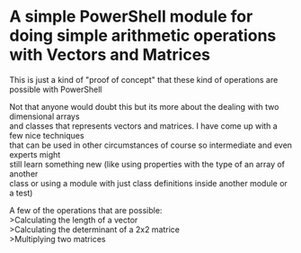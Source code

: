 A simple PowerShell module for doing simple arithmetic operations with Vectors and Matrices
===========================================================================================

This is just a kind of "proof of concept" that these kind of operations are possible with PowerShell  

Not that anyone would doubt this but its more about the dealing with two dimensional arrays  
and classes that represents vectors and matrices. I have come up with a few nice techniques  
that can be used in other circumstances of course so intermediate and even experts might  
still learn something new (like using properties with the type of an array of another  
class or using a module with just class definitions inside another module or a test)  

A few of the operations that are possible:  
\>Calculating the length of a vector  
\>Calculating the determinant of a 2x2 matrice  
\>Multiplying two matrices  

